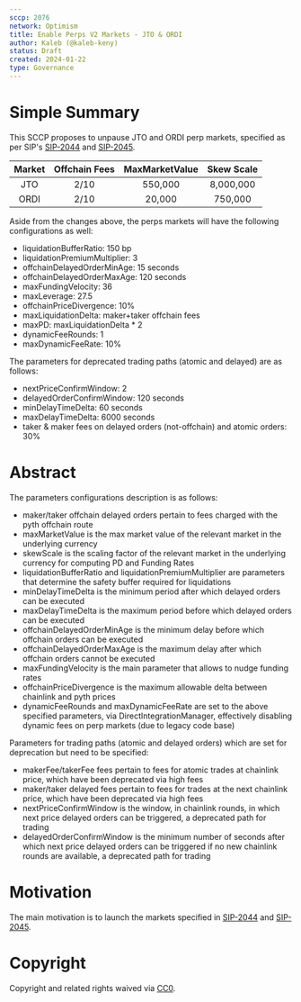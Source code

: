 ```yaml
---
sccp: 2076
network: Optimism
title: Enable Perps V2 Markets - JTO & ORDI
author: Kaleb (@kaleb-keny)
status: Draft
created: 2024-01-22
type: Governance
---
```


# Simple Summary

This SCCP proposes to unpause JTO and ORDI perp markets, specified as per SIP's  [SIP-2044](https://sips.synthetix.io/sips/sip-2044/) and [SIP-2045](https://sips.synthetix.io/sips/sip-2044/).

| **Market** 	| **Offchain Fees** 	| **MaxMarketValue** 	| **Skew Scale** 	|
|:----------:	|:-----------------:	|:------------------:	|:--------------:	|
|     JTO    	|        2/10       	|      550,000        |   8,000,000  	  |
|     ORDI    |        2/10       	|      20,000     	  |   750,000  	    |


Aside from the changes above, the perps markets will have the following configurations as well:
- liquidationBufferRatio: 150 bp
- liquidationPremiumMultiplier: 3
- offchainDelayedOrderMinAge: 15 seconds
- offchainDelayedOrderMaxAge: 120 seconds
- maxFundingVelocity: 36
- maxLeverage: 27.5
- offchainPriceDivergence: 10%
- maxLiquidationDelta: maker+taker offchain fees 
- maxPD: maxLiquidationDelta * 2
- dynamicFeeRounds: 1
- maxDynamicFeeRate: 10%

The parameters for deprecated trading paths (atomic and delayed) are as follows:
- nextPriceConfirmWindow: 2
- delayedOrderConfirmWindow: 120 seconds
- minDelayTimeDelta: 60 seconds
- maxDelayTimeDelta: 6000 seconds
- taker & maker fees on delayed orders (not-offchain) and atomic orders: 30%


# Abstract

The parameters configurations description is as follows:
- maker/taker offchain delayed orders pertain to fees charged with the pyth offchain route
- maxMarketValue is the max market value of the relevant market in the underlying currency
- skewScale is the scaling factor of the relevant market in the underlying currency for computing PD and Funding Rates
- liquidationBufferRatio and liquidationPremiumMultiplier are parameters that determine the safety buffer required for liquidations
- minDelayTimeDelta is the minimum period after which delayed orders can be executed
- maxDelayTimeDelta is the maximum period before which delayed orders can be executed
- offchainDelayedOrderMinAge is the minimum delay before which offchain orders can be executed
- offchainDelayedOrderMaxAge is the maximum delay after which offchain orders cannot be executed
- maxFundingVelocity is the main parameter that allows to nudge funding rates
- offchainPriceDivergence is the maximum allowable delta between chainlink and pyth prices
- dynamicFeeRounds and maxDynamicFeeRate are set to the above specified parameters, via DirectIntegrationManager, effectively disabling dynamic fees on perp markets (due to legacy code base)

Parameters for trading paths (atomic and delayed orders) which are set for deprecation but need to be specified: 
- makerFee/takerFee fees pertain to fees for atomic trades at chainlink price, which have been deprecated via high fees
- maker/taker delayed fees pertain to fees for trades at the next chainlink price, which have been deprecated via high fees
- nextPriceConfirmWindow is the window, in chainlink rounds, in which next price delayed orders can be triggered, a deprecated path for trading
- delayedOrderConfirmWindow is the minimum number of seconds after which next price delayed orders can be triggered if no new chainlink rounds are available, a deprecated path for trading

# Motivation

The main motivation is to  launch the markets specified in [SIP-2044](https://sips.synthetix.io/sips/sip-2044/) and [SIP-2045](https://sips.synthetix.io/sips/sip-2045/).

# Copyright

Copyright and related rights waived via [CC0](https://creativecommons.org/publicdomain/zero/1.0/).


